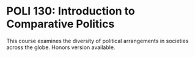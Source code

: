 # POLI 130: Introduction to Comparative Politics

This course examines the diversity of political arrangements in societies across the globe. Honors version available.